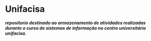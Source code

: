 # Unifacisa

__*repositorio destinado ao armazenamento de atividades realizadas durante o curso de sistemas de informação no centro universitário unifacisa.*__

